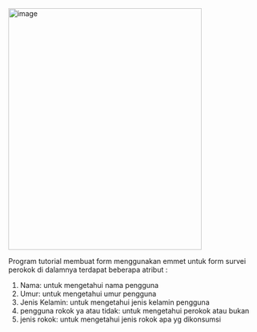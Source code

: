 <img width="386" height="482" alt="image" src="https://github.com/user-attachments/assets/4234dd25-ecae-41e4-b800-a5f9b9b800e7" />

Program tutorial membuat form menggunakan emmet untuk form survei perokok
di dalamnya terdapat beberapa atribut :
1. Nama: untuk mengetahui nama pengguna
2. Umur: untuk mengetahui umur pengguna
3. Jenis Kelamin: untuk mengetahui jenis kelamin pengguna
4. pengguna rokok ya atau tidak: untuk mengetahui perokok atau bukan
5. jenis rokok: untuk mengetahui jenis rokok apa yg dikonsumsi 
